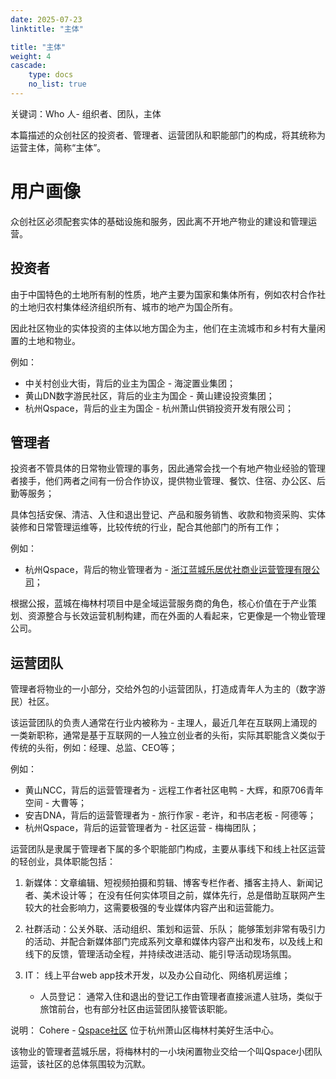 ```yaml
---
date: 2025-07-23
linktitle: "主体"

title: "主体"
weight: 4
cascade:
    type: docs
    no_list: true
---
```



关键词：Who 人- 组织者、团队，主体  

本篇描述的众创社区的投资者、管理者、运营团队和职能部门的构成，将其统称为运营主体，简称“主体”。

# 用户画像

众创社区必须配套实体的基础设施和服务，因此离不开地产物业的建设和管理运营。

## 投资者
由于中国特色的土地所有制的性质，地产主要为国家和集体所有，例如农村合作社的土地归农村集体经济组织所有、城市的地产为国企所有。

因此社区物业的实体投资的主体以地方国企为主，他们在主流城市和乡村有大量闲置的土地和物业。

例如：
- 中关村创业大街，背后的业主为国企 - 海淀置业集团；
- 黄山DN数字游民社区，背后的业主为国企 - 黄山建设投资集团；
- 杭州Qspace，背后的业主为国企 - 杭州萧山供销投资开发有限公司；


## 管理者

投资者不管具体的日常物业管理的事务，因此通常会找一个有地产物业经验的管理者接手，他们两者之间有一份合作协议，提供物业管理、餐饮、住宿、办公区、后勤等服务；

具体包括安保、清洁、入住和退出登记、产品和服务销售、收款和物资采购、实体装修和日常管理运维等，比较传统的行业，配合其他部门的所有工作；

例如：
- 杭州Qspace，背后的物业管理者为 - [浙江蓝城乐居优社商业运营管理有限公司](https://www.bluetownleju.com)；

根据公报，蓝城在梅林村项目中是全域运营服务商的角色，核心价值在于产业策划、资源整合与长效运营机制构建，而在外面的人看起来，它更像是一个物业管理公司。

## 运营团队
管理者将物业的一小部分，交给外包的小运营团队，打造成青年人为主的（数字游民）社区。

该运营团队的负责人通常在行业内被称为 - 主理人，最近几年在互联网上涌现的一类新职称，通常是基于互联网的一人独立创业者的头衔，实际其职能含义类似于传统的头衔，例如：经理、总监、CEO等；

例如：
- 黄山NCC，背后的运营管理者为 - 远程工作者社区电鸭 - 大辉，和原706青年空间 - 大曹等；
- 安吉DNA，背后的运营管理者为 - 旅行作家 - 老许，和书店老板 - 阿德等；
- 杭州Qspace，背后的运营管理者为 - 社区运营 - 梅梅团队；

运营团队是隶属于管理者下属的多个职能部门构成，主要从事线下和线上社区运营的轻创业，具体职能包括：

1. 新媒体：文章编辑、短视频拍摄和剪辑、博客专栏作者、播客主持人、新闻记者、美术设计等；
在没有任何实体项目之前，媒体先行，总是借助互联网产生较大的社会影响力，这需要极强的专业媒体内容产出和运营能力。

2. 社群活动：公关外联、活动组织、策划和运营、乐队；
能够策划非常有吸引力的活动、并配合新媒体部门完成系列文章和媒体内容产出和发布，以及线上和线下的反馈，管理活动全程，并持续改进活动、能引导活动现场氛围。

3. IT：
线上平台web app技术开发，以及办公自动化、网络机房运维；

   - 人员登记：
通常入住和退出的登记工作由管理者直接派遣人驻场，类似于旅馆前台，也有部分社区由运营团队接管该职能。

说明：
Cohere - [Qspace社区](https://mp.weixin.qq.com/s/BH4edsdUYgMNi8EocOGOWg) 位于杭州萧山区梅林村美好生活中心。

该物业的管理者蓝城乐居，将梅林村的一小块闲置物业交给一个叫Qspace小团队运营，该社区的总体氛围较为沉默。

